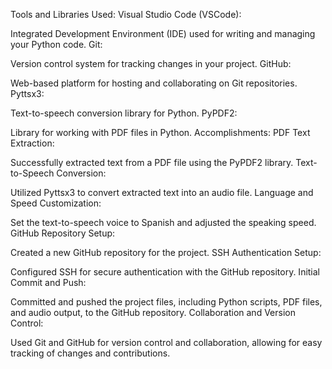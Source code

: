Tools and Libraries Used:
Visual Studio Code (VSCode):

Integrated Development Environment (IDE) used for writing and managing your Python code.
Git:

Version control system for tracking changes in your project.
GitHub:

Web-based platform for hosting and collaborating on Git repositories.
Pyttsx3:

Text-to-speech conversion library for Python.
PyPDF2:

Library for working with PDF files in Python.
Accomplishments:
PDF Text Extraction:

Successfully extracted text from a PDF file using the PyPDF2 library.
Text-to-Speech Conversion:

Utilized Pyttsx3 to convert extracted text into an audio file.
Language and Speed Customization:

Set the text-to-speech voice to Spanish and adjusted the speaking speed.
GitHub Repository Setup:

Created a new GitHub repository for the project.
SSH Authentication Setup:

Configured SSH for secure authentication with the GitHub repository.
Initial Commit and Push:

Committed and pushed the project files, including Python scripts, PDF files, and audio output, to the GitHub repository.
Collaboration and Version Control:

Used Git and GitHub for version control and collaboration, allowing for easy tracking of changes and contributions.
